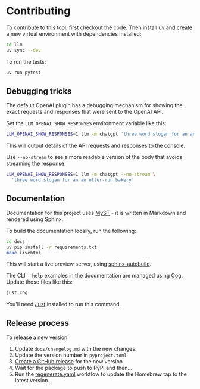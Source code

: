 # Contributing

To contribute to this tool, first checkout the code. Then install [uv](https://docs.astral.sh/uv/) and create a new virtual environment with dependencies installed:
```bash
cd llm
uv sync --dev
```
To run the tests:
```bash
uv run pytest
```
## Debugging tricks

The default OpenAI plugin has a debugging mechanism for showing the exact requests and responses that were sent to the OpenAI API.

Set the `LLM_OPENAI_SHOW_RESPONSES` environment variable like this:
```bash
LLM_OPENAI_SHOW_RESPONSES=1 llm -m chatgpt 'three word slogan for an an otter-run bakery'
```
This will output details of the API requests and responses to the console.

Use `--no-stream` to see a more readable version of the body that avoids streaming the response:

```bash
LLM_OPENAI_SHOW_RESPONSES=1 llm -m chatgpt --no-stream \
  'three word slogan for an an otter-run bakery'
```

## Documentation

Documentation for this project uses [MyST](https://myst-parser.readthedocs.io/) - it is written in Markdown and rendered using Sphinx.

To build the documentation locally, run the following:
```bash
cd docs
uv pip install -r requirements.txt
make livehtml
```
This will start a live preview server, using [sphinx-autobuild](https://pypi.org/project/sphinx-autobuild/).

The CLI `--help` examples in the documentation are managed using [Cog](https://github.com/nedbat/cog). Update those files like this:
```bash
just cog
```
You'll need [Just](https://github.com/casey/just) installed to run this command.

## Release process

To release a new version:

1. Update `docs/changelog.md` with the new changes.
2. Update the version number in `pyproject.toml`
3. [Create a GitHub release](https://github.com/simonw/llm/releases/new) for the new version.
4. Wait for the package to push to PyPI and then...
5. Run the [regenerate.yaml](https://github.com/simonw/homebrew-llm/actions/workflows/regenerate.yaml) workflow to update the Homebrew tap to the latest version.
